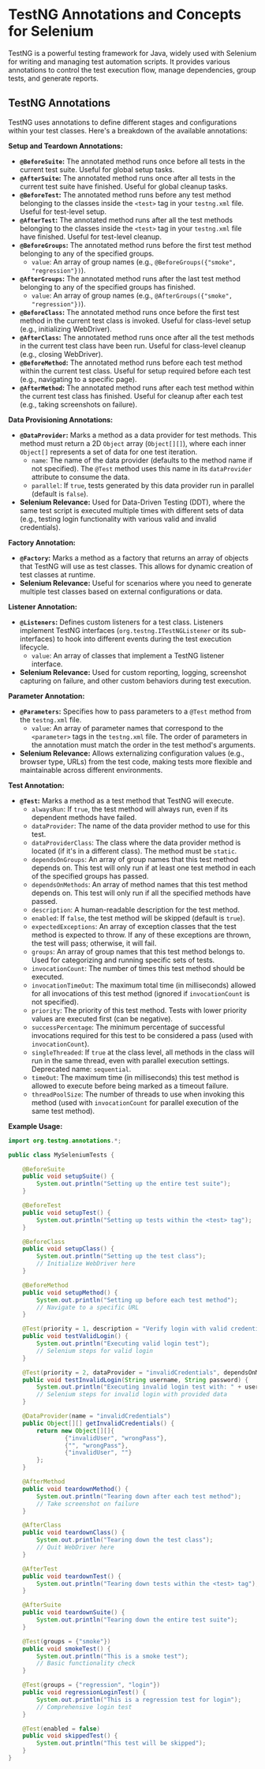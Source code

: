# TestNG Annotations and Concepts for Selenium

TestNG is a powerful testing framework for Java, widely used with Selenium for writing and managing test automation scripts. It provides various annotations to control the test execution flow, manage dependencies, group tests, and generate reports.

## TestNG Annotations

TestNG uses annotations to define different stages and configurations within your test classes. Here's a breakdown of the available annotations:

**Setup and Teardown Annotations:**

* **`@BeforeSuite`:** The annotated method runs once before all tests in the current test suite. Useful for global setup tasks.
* **`@AfterSuite`:** The annotated method runs once after all tests in the current test suite have finished. Useful for global cleanup tasks.
* **`@BeforeTest`:** The annotated method runs before any test method belonging to the classes inside the `<test>` tag in your `testng.xml` file. Useful for test-level setup.
* **`@AfterTest`:** The annotated method runs after all the test methods belonging to the classes inside the `<test>` tag in your `testng.xml` file have finished. Useful for test-level cleanup.
* **`@BeforeGroups`:** The annotated method runs before the first test method belonging to any of the specified groups.
    * `value`: An array of group names (e.g., `@BeforeGroups({"smoke", "regression"})`).
* **`@AfterGroups`:** The annotated method runs after the last test method belonging to any of the specified groups has finished.
    * `value`: An array of group names (e.g., `@AfterGroups({"smoke", "regression"})`).
* **`@BeforeClass`:** The annotated method runs once before the first test method in the current test class is invoked. Useful for class-level setup (e.g., initializing WebDriver).
* **`@AfterClass`:** The annotated method runs once after all the test methods in the current test class have been run. Useful for class-level cleanup (e.g., closing WebDriver).
* **`@BeforeMethod`:** The annotated method runs before each test method within the current test class. Useful for setup required before each test (e.g., navigating to a specific page).
* **`@AfterMethod`:** The annotated method runs after each test method within the current test class has finished. Useful for cleanup after each test (e.g., taking screenshots on failure).

**Data Provisioning Annotations:**

* **`@DataProvider`:** Marks a method as a data provider for test methods. This method must return a 2D `Object` array (`Object[][]`), where each inner `Object[]` represents a set of data for one test iteration.
    * `name`: The name of the data provider (defaults to the method name if not specified). The `@Test` method uses this name in its `dataProvider` attribute to consume the data.
    * `parallel`: If `true`, tests generated by this data provider run in parallel (default is `false`).
* **Selenium Relevance:** Used for Data-Driven Testing (DDT), where the same test script is executed multiple times with different sets of data (e.g., testing login functionality with various valid and invalid credentials).

**Factory Annotation:**

* **`@Factory`:** Marks a method as a factory that returns an array of objects that TestNG will use as test classes. This allows for dynamic creation of test classes at runtime.
* **Selenium Relevance:** Useful for scenarios where you need to generate multiple test classes based on external configurations or data.

**Listener Annotation:**

* **`@Listeners`:** Defines custom listeners for a test class. Listeners implement TestNG interfaces (`org.testng.ITestNGListener` or its sub-interfaces) to hook into different events during the test execution lifecycle.
    * `value`: An array of classes that implement a TestNG listener interface.
* **Selenium Relevance:** Used for custom reporting, logging, screenshot capturing on failure, and other custom behaviors during test execution.

**Parameter Annotation:**

* **`@Parameters`:** Specifies how to pass parameters to a `@Test` method from the `testng.xml` file.
    * `value`: An array of parameter names that correspond to the `<parameter>` tags in the `testng.xml` file. The order of parameters in the annotation must match the order in the test method's arguments.
* **Selenium Relevance:** Allows externalizing configuration values (e.g., browser type, URLs) from the test code, making tests more flexible and maintainable across different environments.

**Test Annotation:**

* **`@Test`:** Marks a method as a test method that TestNG will execute.
    * `alwaysRun`: If `true`, the test method will always run, even if its dependent methods have failed.
    * `dataProvider`: The name of the data provider method to use for this test.
    * `dataProviderClass`: The class where the data provider method is located (if it's in a different class). The method must be `static`.
    * `dependsOnGroups`: An array of group names that this test method depends on. This test will only run if at least one test method in each of the specified groups has passed.
    * `dependsOnMethods`: An array of method names that this test method depends on. This test will only run if all the specified methods have passed.
    * `description`: A human-readable description for the test method.
    * `enabled`: If `false`, the test method will be skipped (default is `true`).
    * `expectedExceptions`: An array of exception classes that the test method is expected to throw. If any of these exceptions are thrown, the test will pass; otherwise, it will fail.
    * `groups`: An array of group names that this test method belongs to. Used for categorizing and running specific sets of tests.
    * `invocationCount`: The number of times this test method should be executed.
    * `invocationTimeOut`: The maximum total time (in milliseconds) allowed for all invocations of this test method (ignored if `invocationCount` is not specified).
    * `priority`: The priority of this test method. Tests with lower priority values are executed first (can be negative).
    * `successPercentage`: The minimum percentage of successful invocations required for this test to be considered a pass (used with `invocationCount`).
    * `singleThreaded`: If `true` at the class level, all methods in the class will run in the same thread, even with parallel execution settings. Deprecated name: `sequential`.
    * `timeOut`: The maximum time (in milliseconds) this test method is allowed to execute before being marked as a timeout failure.
    * `threadPoolSize`: The number of threads to use when invoking this method (used with `invocationCount` for parallel execution of the same test method).

**Example Usage:**

```java
import org.testng.annotations.*;

public class MySeleniumTests {

    @BeforeSuite
    public void setupSuite() {
        System.out.println("Setting up the entire test suite");
    }

    @BeforeTest
    public void setupTest() {
        System.out.println("Setting up tests within the <test> tag");
    }

    @BeforeClass
    public void setupClass() {
        System.out.println("Setting up the test class");
        // Initialize WebDriver here
    }

    @BeforeMethod
    public void setupMethod() {
        System.out.println("Setting up before each test method");
        // Navigate to a specific URL
    }

    @Test(priority = 1, description = "Verify login with valid credentials")
    public void testValidLogin() {
        System.out.println("Executing valid login test");
        // Selenium steps for valid login
    }

    @Test(priority = 2, dataProvider = "invalidCredentials", dependsOnMethods = "testValidLogin")
    public void testInvalidLogin(String username, String password) {
        System.out.println("Executing invalid login test with: " + username + ", " + password);
        // Selenium steps for invalid login with provided data
    }

    @DataProvider(name = "invalidCredentials")
    public Object[][] getInvalidCredentials() {
        return new Object[][]{
                {"invalidUser", "wrongPass"},
                {"", "wrongPass"},
                {"invalidUser", ""}
        };
    }

    @AfterMethod
    public void teardownMethod() {
        System.out.println("Tearing down after each test method");
        // Take screenshot on failure
    }

    @AfterClass
    public void teardownClass() {
        System.out.println("Tearing down the test class");
        // Quit WebDriver here
    }

    @AfterTest
    public void teardownTest() {
        System.out.println("Tearing down tests within the <test> tag");
    }

    @AfterSuite
    public void teardownSuite() {
        System.out.println("Tearing down the entire test suite");
    }

    @Test(groups = {"smoke"})
    public void smokeTest() {
        System.out.println("This is a smoke test");
        // Basic functionality check
    }

    @Test(groups = {"regression", "login"})
    public void regressionLoginTest() {
        System.out.println("This is a regression test for login");
        // Comprehensive login test
    }

    @Test(enabled = false)
    public void skippedTest() {
        System.out.println("This test will be skipped");
    }
}
